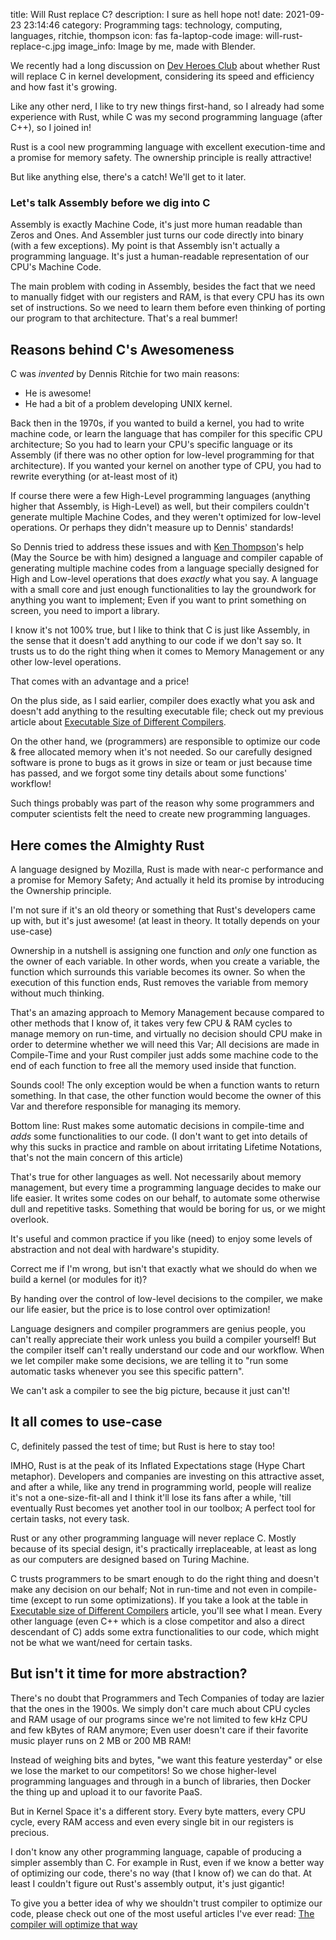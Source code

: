 title: Will Rust replace C?
description: I sure as hell hope not!
date: 2021-09-23 23:14:46
category: Programming
tags: technology, computing, languages, ritchie, thompson
icon: fas fa-laptop-code
image: will-rust-replace-c.jpg
image_info: Image by me, made with Blender.


We recently had a long discussion on [Dev Heroes Club](https://devheroes.club/t/rust-c/5152/) about whether Rust will replace C in kernel development, considering its speed and efficiency and how fast it's growing.

Like any other nerd, I like to try new things first-hand, so I already had some experience with Rust, while C was my second programming language (after C++), so I joined in!

Rust is a cool new programming language with excellent execution-time and a promise for memory safety. The ownership principle is really attractive!

But like anything else, there's a catch! We'll get to it later.


### Let's talk Assembly before we dig into C
Assembly is exactly Machine Code, it's just more human readable than Zeros and Ones. And Assembler just turns our code directly into binary (with a few exceptions). My point is that Assembly isn't actually a programming language. It's just a human-readable representation of our CPU's Machine Code.

The main problem with coding in Assembly, besides the fact that we need to manually fidget with our registers and RAM, is that every CPU has its own set of instructions. So we need to learn them before even thinking of porting our program to that architecture. That's a real bummer!


## Reasons behind C's Awesomeness
C was *invented* by Dennis Ritchie for two main reasons:

* He is awesome!
* He had a bit of a problem developing UNIX kernel.

Back then in the 1970s, if you wanted to build a kernel, you had to write machine code, or learn the language that has compiler for this specific CPU architecture; So you had to learn your CPU's specific language or its Assembly (if there was no other option for low-level programming for that architecture). If you wanted your kernel on another type of CPU, you had to rewrite everything (or at-least most of it)

If course there were a few High-Level programming languages (anything higher that Assembly, is High-Level) as well, but their compilers couldn't generate multiple Machine Codes, and they weren't optimized for low-level operations. Or perhaps they didn't measure up to Dennis' standards!

So Dennis tried to address these issues and with [Ken Thompson](/pages/jedi-order.html)'s help (May the Source be with him) designed a language and compiler capable of generating multiple machine codes from a language specially designed for High and Low-level operations that does *exactly* what you say. A language with a small core and just enough functionalities to lay the groundwork for anything you want to implement; Even if you want to print something on screen, you need to import a library.

I know it's not 100% true, but I like to think that C is just like Assembly, in the sense that it doesn't add anything to our code if we don't say so. It trusts us to do the right thing when it comes to Memory Management or any other low-level operations.

That comes with an advantage and a price!

On the plus side, as I said earlier, compiler does exactly what you ask and doesn't add anything to the resulting executable file; check out my previous article about [Executable Size of Different Compilers](/executable-size-of-different-compilers.html).

On the other hand, we (programmers) are responsible to optimize our code & free allocated memory when it's not needed. So our carefully designed software is prone to bugs as it grows in size or team or just because time has passed, and we forgot some tiny details about some functions' workflow!

Such things probably was part of the reason why some programmers and computer scientists felt the need to create new programming languages.


## Here comes the Almighty Rust
A language designed by Mozilla, Rust is made with near-c performance and a promise for Memory Safety; And actually it held its promise by introducing the Ownership principle.

I'm not sure if it's an old theory or something that Rust's developers came up with, but it's just awesome! (at least in theory. It totally depends on your use-case)

Ownership in a nutshell is assigning one function and _only_ one function as the owner of each variable. In other words, when you create a variable, the function which surrounds this variable becomes its owner. So when the execution of this function ends, Rust removes the variable from memory without much thinking.

That's an amazing approach to Memory Management because compared to other methods that I know of, it takes very few CPU & RAM cycles to manage memory on run-time, and virtually no decision should CPU make in order to determine whether we will need this Var; All decisions are made in Compile-Time and your Rust compiler just adds some machine code to the end of each function to free all the memory used inside that function.

Sounds cool! The only exception would be when a function wants to return something. In that case, the other function would become the owner of this Var and therefore responsible for managing its memory.

Bottom line: Rust makes some automatic decisions in compile-time and _adds_ some functionalities to our code. (I don't want to get into details of why this sucks in practice and ramble on about irritating Lifetime Notations, that's not the main concern of this article)

That's true for other languages as well. Not necessarily about memory management, but every time a programming language decides to make our life easier. It writes some codes on our behalf, to automate some otherwise dull and repetitive tasks. Something that would be boring for us, or we might overlook.

It's useful and common practice if you like (need) to enjoy some levels of abstraction and not deal with hardware's stupidity.

Correct me if I'm wrong, but isn't that exactly what we should do when we build a kernel (or modules for it)?

By handing over the control of low-level decisions to the compiler, we make our life easier, but the price is to lose control over optimization!

Language designers and compiler programmers are genius people, you can't really appreciate their work unless you build a compiler yourself! But the compiler itself can't really understand our code and our workflow. When we let compiler make some decisions, we are telling it to "run some automatic tasks whenever you see this specific pattern".

We can't ask a compiler to see the big picture, because it just can't!


## It all comes to use-case
C, definitely passed the test of time; but Rust is here to stay too!

IMHO, Rust is at the peak of its Inflated Expectations stage (Hype Chart metaphor). Developers and companies are investing on this attractive asset, and after a while, like any trend in programming world, people will realize it's not a one-size-fit-all and I think it'll lose its fans after a while, 'till eventually Rust becomes yet another tool in our toolbox; A perfect tool for certain tasks, not every task.

Rust or any other programming language will never replace C. Mostly because of its special design, it's practically irreplaceable, at least as long as our computers are designed based on Turing Machine.

C trusts programmers to be smart enough to do the right thing and doesn't make any decision on our behalf; Not in run-time and not even in compile-time (except to run some optimizations). If you take a look at the table in [Executable size of Different Compilers](/executable-size-of-different-compilers.html) article, you'll see what I mean. Every other language (even C++ which is a close competitor and also a direct descendant of C) adds some extra functionalities to our code, which might not be what we want/need for certain tasks.


## But isn't it time for more abstraction?
There's no doubt that Programmers and Tech Companies of today are lazier that the ones in the 1900s. We simply don't care much about CPU cycles and RAM usage of our programs since we're not limited to few kHz CPU and few kBytes of RAM anymore; Even user doesn't care if their favorite music player runs on 2 MB or 200 MB RAM!

Instead of weighing bits and bytes, "we want this feature yesterday" or else we lose the market to our competitors! So we chose higher-level programming languages and through in a bunch of libraries, then Docker the thing up and upload it to our favorite PaaS.

But in Kernel Space it's a different story. Every byte matters, every CPU cycle, every RAM access and even every single bit in our registers is precious.

I don't know any other programming language, capable of producing a simpler assembly than C. For example in Rust, even if we know a better way of optimizing our code, there's no way (that I know of) we can do that. At least I couldn't figure out Rust's assembly output, it's just gigantic!

To give you a better idea of why we shouldn't trust compiler to optimize our code, please check out one of the most useful articles I've ever read: [The compiler will optimize that way](https://blog.royalsloth.eu/posts/the-compiler-will-optimize-that-away/)
